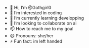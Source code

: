 - 👋 Hi, I’m @Gothgirl0
- 👀 I’m interested in coding
- 🌱 I’m currently learning developping
- 💞️ I’m looking to collaborate on ai
- 📫 How to reach me to my goal
- 😄 Pronouns: she/her
- ⚡ Fun fact: im left handed

<!---
Gothgirl0/Gothgirl0 is a ✨ special ✨ repository because its `README.md` (this file) appears on your GitHub profile.
You can click the Preview link to take a look at your changes.
--->
